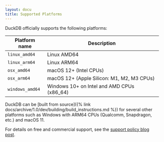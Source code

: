 ```yaml
---
layout: docu
title: Supported Platforms
---
```


DuckDB officially supports the following platforms:

| Platform name      | Description                                |
|--------------------|--------------------------------------------|
| `linux_amd64`      | Linux AMD64                                |
| `linux_arm64`      | Linux ARM64                                |
| `osx_amd64`        | macOS 12+ (Intel CPUs)                     |
| `osx_arm64`        | macOS 12+ (Apple Silicon: M1, M2, M3 CPUs) |
| `windows_amd64`    | Windows 10+ on Intel and AMD CPUs (x86_64) |

DuckDB can be [built from source]({% link docs/archive/1.0/dev/building/build_instructions.md %}) for several other platforms such as Windows with ARM64 CPUs (Qualcomm, Snapdragon, etc.) and macOS 11.

For details on free and commercial support, see the [support policy blog post](https://duckdblabs.com/news/2023/10/02/support-policy#platforms).